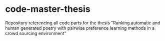 # code-master-thesis
Repository referencing all code parts for the thesis "Ranking automatic and human generated poetry with pairwise preference learning methods in a crowd sourcing environment"
